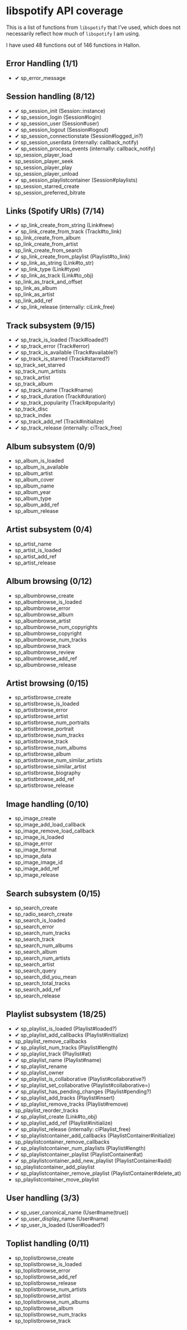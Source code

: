 # libspotify API coverage
This is a list of functions from `libspotify` that I’ve used, which does not necessarily reflect how much of `libspotify` I am using.

I have used 48 functions out of 146 functions in Hallon.

## Error Handling (1/1)
* ✔ sp\_error\_message

## Session handling (8/12)
* ✔ sp\_session\_init (Session::instance)
* ✔ sp\_session\_login (Session#login)
* ✔ sp\_session\_user (Session#user)
* ✔ sp\_session\_logout (Session#logout)
* ✔ sp\_session\_connectionstate (Session#logged\_in?)
* ✔ sp\_session\_userdata (internally: callback\_notify)
* ✔ sp\_session\_process\_events (internally: callback\_notify)
* sp\_session\_player\_load
* sp\_session\_player\_seek
* sp\_session\_player\_play
* sp\_session\_player\_unload
* ✔ sp\_session\_playlistcontainer (Session#playlists)
* sp\_session\_starred\_create
* sp\_session\_preferred\_bitrate

## Links (Spotify URIs) (7/14)
* ✔ sp\_link\_create\_from\_string (Link#new)
* ✔ sp\_link\_create\_from\_track (Track#to\_link)
* sp\_link\_create\_from\_album
* sp\_link\_create\_from\_artist
* sp\_link\_create\_from\_search
* ✔ sp\_link\_create\_from\_playlist (Playlist#to\_link)
* ✔ sp\_link\_as\_string (Link#to\_str)
* ✔ sp\_link\_type (Link#type)
* ✔ sp\_link\_as\_track (Link#to\_obj)
* sp\_link\_as\_track\_and\_offset
* sp\_link\_as\_album
* sp\_link\_as\_artist
* sp\_link\_add\_ref 
* ✔ sp\_link\_release (internally: ciLink\_free)

## Track subsystem (9/15)
* ✔ sp\_track\_is\_loaded (Track#loaded?)
* ✔ sp\_track\_error (Track#error)
* ✔ sp\_track\_is\_available (Track#available?)
* ✔ sp\_track\_is\_starred (Track#starred?)
* sp\_track\_set\_starred
* sp\_track\_num\_artists
* sp\_track\_artist
* sp\_track\_album
* ✔ sp\_track\_name (Track#name)
* ✔ sp\_track\_duration (Track#duration)
* ✔ sp\_track\_popularity (Track#popularity)
* sp\_track\_disc
* sp\_track\_index
* ✔ sp\_track\_add\_ref (Track#initialize)
* ✔ sp\_track\_release (internally: ciTrack\_free)

## Album subsystem (0/9)
* sp\_album\_is\_loaded
* sp\_album\_is\_available
* sp\_album\_artist
* sp\_album\_cover
* sp\_album\_name
* sp\_album\_year
* sp\_album\_type
* sp\_album\_add\_ref
* sp\_album\_release

## Artist subsystem (0/4)
* sp\_artist\_name
* sp\_artist\_is\_loaded
* sp\_artist\_add\_ref
* sp\_artist\_release

## Album browsing (0/12)
* sp\_albumbrowse\_create
* sp\_albumbrowse\_is\_loaded
* sp\_albumbrowse\_error
* sp\_albumbrowse\_album
* sp\_albumbrowse\_artist
* sp\_albumbrowse\_num\_copyrights
* sp\_albumbrowse\_copyright
* sp\_albumbrowse\_num\_tracks
* sp\_albumbrowse\_track
* sp\_albumbrowse\_review
* sp\_albumbrowse\_add\_ref
* sp\_albumbrowse\_release

## Artist browsing (0/15)
* sp\_artistbrowse\_create
* sp\_artistbrowse\_is\_loaded
* sp\_artistbrowse\_error
* sp\_artistbrowse\_artist
* sp\_artistbrowse\_num\_portraits
* sp\_artistbrowse\_portrait
* sp\_artistbrowse\_num\_tracks
* sp\_artistbrowse\_track
* sp\_artistbrowse\_num\_albums
* sp\_artistbrowse\_album
* sp\_artistbrowse\_num\_similar\_artists
* sp\_artistbrowse\_similar\_artist
* sp\_artistbrowse\_biography
* sp\_artistbrowse\_add\_ref
* sp\_artistbrowse\_release

## Image handling (0/10)
* sp\_image\_create
* sp\_image\_add\_load\_callback
* sp\_image\_remove\_load\_callback
* sp\_image\_is\_loaded
* sp\_image\_error
* sp\_image\_format
* sp\_image\_data
* sp\_image\_image\_id
* sp\_image\_add\_ref
* sp\_image\_release

## Search subsystem (0/15)
* sp\_search\_create
* sp\_radio\_search\_create
* sp\_search\_is\_loaded
* sp\_search\_error
* sp\_search\_num\_tracks
* sp\_search\_track
* sp\_search\_num\_albums
* sp\_search\_album
* sp\_search\_num\_artists
* sp\_search\_artist
* sp\_search\_query
* sp\_search\_did\_you\_mean
* sp\_search\_total\_tracks
* sp\_search\_add\_ref
* sp\_search\_release

## Playlist subsystem (18/25)
* ✔ sp\_playlist\_is\_loaded (Playlist#loaded?)
* ✔ sp\_playlist\_add\_callbacks (Playlist#initialize)
* sp\_playlist\_remove\_callbacks
* ✔ sp\_playlist\_num\_tracks (Playlist#length)
* ✔ sp\_playlist\_track (Playlist#at)
* ✔ sp\_playlist\_name (Playlist#name)
* ✔ sp\_playlist\_rename
* ✔ sp\_playlist\_owner
* ✔ sp\_playlist\_is\_collaborative (Playlist#collaborative?)
* ✔ sp\_playlist\_set\_collaborative (Playlist#collaborative=)
* ✔ sp\_playlist\_has\_pending\_changes (Playlist#pending?)
* ✔ sp\_playlist\_add\_tracks (Playlist#insert)
* ✔ sp\_playlist\_remove\_tracks (Playlist#remove)
* sp\_playlist\_reorder\_tracks
* ✔ sp\_playlist\_create (Link#to\_obj)
* ✔ sp\_playlist\_add\_ref (Playlist#initialize)
* ✔ sp\_playlist\_release (internally: ciPlaylist\_free)
* ✔ sp\_playlistcontainer\_add\_callbacks (PlaylistContainer#initialize)
* sp\_playlistcontainer\_remove\_callbacks
* ✔ sp\_playlistcontainer\_num\_playlists (Playlist#length)
* ✔ sp\_playlistcontainer\_playlist (PlaylistContainer#at)
* ✔ sp\_playlistcontainer\_add\_new\_playlist (PlaylistContainer#add)
* sp\_playlistcontainer\_add\_playlist
* ✔ sp\_playlistcontainer\_remove\_playlist (PlaylistContainer#delete_at)
* sp\_playlistcontainer\_move\_playlist

## User handling (3/3)
* ✔ sp\_user\_canonical\_name (User#name(true))
* ✔ sp\_user\_display\_name (User#name)
* ✔ sp\_user\_is\_loaded (User#loaded?)

## Toplist handling (0/11)
* sp\_toplistbrowse\_create
* sp\_toplistbrowse\_is\_loaded
* sp\_toplistbrowse\_error
* sp\_toplistbrowse\_add\_ref
* sp\_toplistbrowse\_release
* sp\_toplistbrowse\_num\_artists
* sp\_toplistbrowse\_artist
* sp\_toplistbrowse\_num\_albums
* sp\_toplistbrowse\_album
* sp\_toplistbrowse\_num\_tracks
* sp\_toplistbrowse\_track